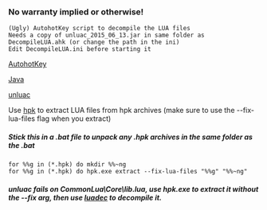 ### No warranty implied or otherwise!
```
(Ugly) AutohotKey script to decompile the LUA files
Needs a copy of unluac_2015_06_13.jar in same folder as DecompileLUA.ahk (or change the path in the ini)
Edit DecompileLUA.ini before starting it
```

[AutohotKey](https://autohotkey.com/download/)

[Java](https://java.com/download)

[unluac](https://sourceforge.net/projects/unluac/files/Unstable/)

Use [hpk](https://github.com/nickelc/hpk/releases) to extract LUA files from hpk archives (make sure to use the --fix-lua-files flag when you extract)

##### Stick this in a .bat file to unpack any .hpk archives in the same folder as the .bat
```
for %%g in (*.hpk) do mkdir %%~ng
for %%g in (*.hpk) do hpk.exe extract --fix-lua-files "%%g" "%%~ng"
```

##### unluac fails on CommonLua\Core\lib.lua, use hpk.exe to extract it without the --fix arg, then use [luadec](https://github.com/viruscamp/luadec) to decompile it.
